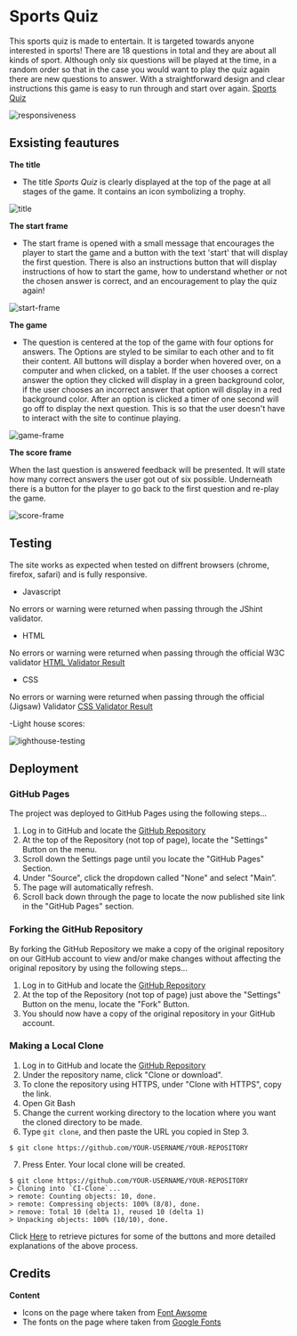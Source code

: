 # Sports Quiz

This sports quiz is made to entertain. It is targeted towards anyone interested in sports! There are 18 questions in total and they are about all kinds of sport. Although only six questions will be played at the time, in a random order so that in the case you would want to play the quiz again there are new questions to answer. With a straightforward design and clear instructions this game is easy to run through and start over again. [Sports Quiz](https://vilmaturesson.github.io/quiz/)

![responsiveness](https://user-images.githubusercontent.com/89077706/144608789-0da435dd-267c-409f-8964-8d5876afec7a.png)

## Exsisting feautures

**The title**

- The title *Sports Quiz* is clearly displayed at the top of the page at all stages of the game. It contains an icon symbolizing a trophy.

![title](https://user-images.githubusercontent.com/89077706/144297750-80c9a702-6789-4d7d-8a85-7dc18ae25db0.png)

**The start frame**

- The start frame is opened with a small message that encourages the player to start the game and a button with the text 'start' that will display the first question. There is also an instructions button that will display instructions of how to start the game, how to understand whether or not the chosen answer is correct, and an encouragement to play the quiz again!

![start-frame](https://user-images.githubusercontent.com/89077706/144608819-297692cb-2e62-4457-ab3f-a2994b48b104.png)

**The game**

- The question is centered at the top of the game with four options for answers. The Options are styled to be similar to each other and to fit their content. All buttons will display a border when hovered over, on a computer and when clicked, on a tablet. If the user chooses a correct answer the option they clicked will display in a green background color, if the user chooses an incorrect answer that option will display in a red background color. After an option is clicked a timer of one second will go off to display the next question. This is so that the user doesn't have to interact with the site to continue playing.

![game-frame](https://user-images.githubusercontent.com/89077706/144608847-fd4200f1-f6d8-4eb0-a9fc-0fa450354f92.png)

**The score frame**

When the last question is answered feedback will be presented. It will state how many correct answers the user got out of six possible. Underneath there is a button for the player to go back to the first question and re-play the game.

![score-frame](https://user-images.githubusercontent.com/89077706/144608878-7d370196-b37d-4a54-a8a1-6efb66236de8.png)

## Testing

The site works as expected when tested on diffrent browsers (chrome, firefox, safari) and is fully responsive.

- Javascript

No errors or warning were returned when passing through the JShint validator.

- HTML

No errors or warning were returned when passing through the official W3C validator
[HTML Validator Result](https://validator.w3.org/nu/?doc=https%3A%2F%2Fvilmaturesson.github.io%2Fquiz%2F)

- CSS

No errors or warning were returned when passing through the official (Jigsaw) Validator
[CSS Validator Result](https://jigsaw.w3.org/css-validator/validator?uri=https%3A%2F%2Fvilmaturesson.github.io%2Fquiz%2F&profile=css3svg&usermedium=all&warning=1&vextwarning=&lang=sv9)

-Light house scores:

![lighthouse-testing](https://user-images.githubusercontent.com/89077706/144297517-27f15abb-e8cd-4451-b3dc-e7cc72de3fd0.png)

## Deployment

### GitHub Pages

The project was deployed to GitHub Pages using the following steps...

1. Log in to GitHub and locate the [GitHub Repository](https://github.com/)
2. At the top of the Repository (not top of page), locate the "Settings" Button on the menu.
3. Scroll down the Settings page until you locate the "GitHub Pages" Section.
4. Under "Source", click the dropdown called "None" and select "Main”.
5. The page will automatically refresh.
6. Scroll back down through the page to locate the now published site link in the "GitHub Pages" section.

### Forking the GitHub Repository

By forking the GitHub Repository we make a copy of the original repository on our GitHub account to view and/or make changes without affecting the original repository by using the following steps...

1. Log in to GitHub and locate the [GitHub Repository](https://github.com/)
2. At the top of the Repository (not top of page) just above the "Settings" Button on the menu, locate the "Fork" Button.
3. You should now have a copy of the original repository in your GitHub account.

### Making a Local Clone

1. Log in to GitHub and locate the [GitHub Repository](https://github.com/)
2. Under the repository name, click "Clone or download".
3. To clone the repository using HTTPS, under "Clone with HTTPS", copy the link.
4. Open Git Bash
5. Change the current working directory to the location where you want the cloned directory to be made.
6. Type `git clone`, and then paste the URL you copied in Step 3.

```
$ git clone https://github.com/YOUR-USERNAME/YOUR-REPOSITORY
```

7. Press Enter. Your local clone will be created.

```
$ git clone https://github.com/YOUR-USERNAME/YOUR-REPOSITORY
> Cloning into `CI-Clone`...
> remote: Counting objects: 10, done.
> remote: Compressing objects: 100% (8/8), done.
> remove: Total 10 (delta 1), reused 10 (delta 1)
> Unpacking objects: 100% (10/10), done.
```

Click [Here](https://help.github.com/en/github/creating-cloning-and-archiving-repositories/cloning-a-repository#cloning-a-repository-to-github-desktop) to retrieve pictures for some of the buttons and more detailed explanations of the above process.


## Credits

**Content**

- Icons on the page where taken from [Font Awsome](https://fontawesome.com/)
- The fonts on the page where taken from [Google Fonts](https://fonts.google.com/)
